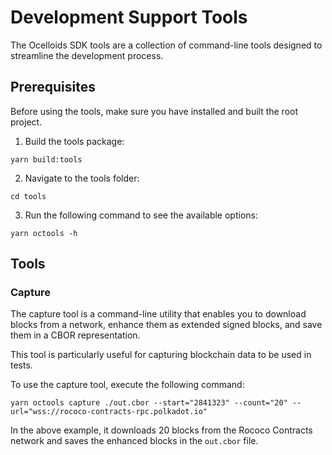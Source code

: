 # Development Support Tools

The Ocelloids SDK tools are a collection of command-line tools designed to streamline the development process.

## Prerequisites

Before using the tools, make sure you have installed and built the root project.

1. Build the tools package:

```shell
yarn build:tools
```

2. Navigate to the tools folder:

```shell
cd tools
```

3. Run the following command to see the available options:

```
yarn octools -h
```

## Tools

### Capture

The capture tool is a command-line utility that enables you to download blocks from a network, enhance them as extended signed blocks, and save them in a CBOR representation.

This tool is particularly useful for capturing blockchain data to be used in tests.

To use the capture tool, execute the following command:

```shell
yarn octools capture ./out.cbor --start="2841323" --count="20" --url="wss://rococo-contracts-rpc.polkadot.io"
```

In the above example, it downloads 20 blocks from the Rococo Contracts network and saves the enhanced blocks in the `out.cbor` file.
